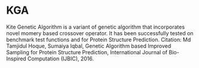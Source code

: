 # KGA
Kite Genetic Algorithm is a variant of genetic algorithm that incorporates novel momery based crossover operator. It has been successfully tested on benchmark test functions and for Protein Structure Prediction. Citation: Md Tamjidul Hoque, Sumaiya Iqbal, Genetic Algorithm based Improved Sampling for Protein Structure Prediction, International Journal of Bio-Inspired Computation (IJBIC), 2016.
